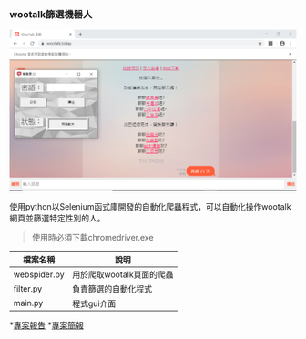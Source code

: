 ### wootalk篩選機器人
![展示圖片](demo.png)

使用python以Selenium函式庫開發的自動化爬蟲程式，可以自動化操作wootalk網頁並篩選特定性別的人。

> 使用時必須下載chromedriver.exe

| 檔案名稱 | 說明 |
| ---- | ---- |
| webspider.py | 用於爬取wootalk頁面的爬蟲 |
| filter.py | 負責篩選的自動化程式 |
| main.py | 程式gui介面 |

*[專案報告](https://github.com/TH04e22/Wootalk_man_filter/blob/master/LCS_Team12_final_report.docx)
*[專案簡報](https://github.com/TH04e22/Wootalk_man_filter/blob/master/LCS_Team12.pptx)